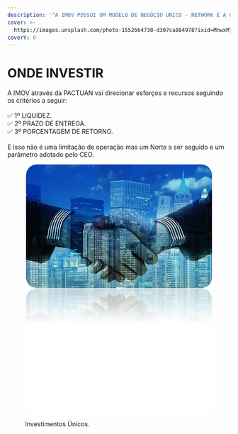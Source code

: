 ```yaml
---
description: '"A IMOV POSSUI UM MODELO DE NEGÓCIO UNICO - NETWORK É A CHAVE".'
cover: >-
  https://images.unsplash.com/photo-1552664730-d307ca884978?ixid=MnwxMjA3fDB8MHxwaG90by1wYWdlfHx8fGVufDB8fHx8&ixlib=rb-1.2.1&auto=format&fit=crop&w=2970&q=80
coverY: 0
---
```


# ONDE INVESTIR

A IMOV através da PACTUAN vai direcionar esforços e recursos seguindo os critérios a seguir: \
\
✅ 1º LIQUIDEZ.\
✅ 2º PRAZO DE ENTREGA.\
✅ 3º PORCENTAGEM DE RETORNO.\
\
E Isso não é uma limitação de operação mas um Norte a ser seguido e um parâmetro adotado pelo CEO.

<figure><img src="../../.gitbook/assets/image (15) (1).png" alt=""><figcaption><p>Investimentos Únicos.</p></figcaption></figure>

